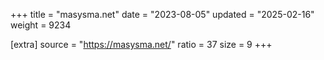 +++
title = "masysma.net"
date = "2023-08-05"
updated = "2025-02-16"
weight = 9234

[extra]
source = "https://masysma.net/"
ratio = 37
size = 9
+++
